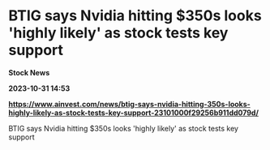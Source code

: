 # BTIG says Nvidia hitting $350s looks 'highly likely' as stock tests key support
**Stock News**

**2023-10-31 14:53**

**https://www.ainvest.com/news/btig-says-nvidia-hitting-350s-looks-highly-likely-as-stock-tests-key-support-23101000f29256b911dd079d/**

BTIG says Nvidia hitting $350s looks 'highly likely' as stock tests key support